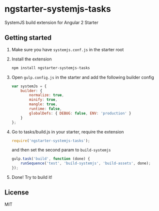 # ngstarter-systemjs-tasks
SystemJS build extension for Angular 2 Starter

## Getting started
1. Make sure you have `systemjs.conf.js` in the starter root

2. Install the extension
    ```bash
    npm install ngstarter-systemjs-tasks
    ```

3. Open `gulp.config.js` in the starter and add the following builder config
    ```js
    var systemJs = {
        builder: {
            normalize: true,
            minify: true,
            mangle: true,
            runtime: false,
            globalDefs: { DEBUG: false, ENV: 'production' }
        }
    };
    ```

4. Go to tasks/build.js in your starter, require the extension
    ```js
    require('ngstarter-systemjs-tasks');
    ```

    and then set the second param to `build-systemjs`
    ```js
    gulp.task('build', function (done) {
        runSequence('test', 'build-systemjs', 'build-assets', done);
    });
    ```

5. Done! Try to build it!

## License
MIT
